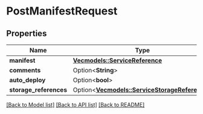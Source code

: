 # PostManifestRequest

## Properties

Name | Type | Description | Notes
------------ | ------------- | ------------- | -------------
**manifest** | [**Vec<models::ServiceReference>**](ServiceReference.md) |  | 
**comments** | Option<**String**> |  | [optional]
**auto_deploy** | Option<**bool**> |  | [optional]
**storage_references** | Option<[**Vec<models::ServiceStorageReference>**](ServiceStorageReference.md)> |  | [optional]

[[Back to Model list]](../README.md#documentation-for-models) [[Back to API list]](../README.md#documentation-for-api-endpoints) [[Back to README]](../README.md)


